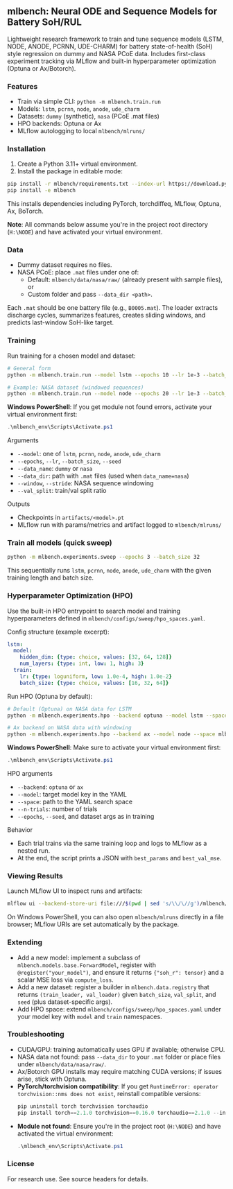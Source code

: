 ## mlbench: Neural ODE and Sequence Models for Battery SoH/RUL

Lightweight research framework to train and tune sequence models (LSTM, NODE, ANODE, PCRNN, UDE-CHARM) for battery state-of-health (SoH) style regression on dummy and NASA PCoE data. Includes first-class experiment tracking via MLflow and built-in hyperparameter optimization (Optuna or Ax/Botorch).

### Features
- Train via simple CLI: `python -m mlbench.train.run`
- Models: `lstm`, `pcrnn`, `node`, `anode`, `ude_charm`
- Datasets: `dummy` (synthetic), `nasa` (PCoE .mat files)
- HPO backends: Optuna or Ax
- MLflow autologging to local `mlbench/mlruns/`

### Installation
1) Create a Python 3.11+ virtual environment.
2) Install the package in editable mode:

```bash
pip install -r mlbench/requirements.txt --index-url https://download.pytorch.org/whl/cu121
pip install -e mlbench
```

This installs dependencies including PyTorch, torchdiffeq, MLflow, Optuna, Ax, BoTorch.

**Note**: All commands below assume you're in the project root directory (`H:\NODE`) and have activated your virtual environment.

### Data
- Dummy dataset requires no files.
- NASA PCoE: place `.mat` files under one of:
  - Default: `mlbench/data/nasa/raw/` (already present with sample files), or
  - Custom folder and pass `--data_dir <path>`.

Each `.mat` should be one battery file (e.g., `B0005.mat`). The loader extracts discharge cycles, summarizes features, creates sliding windows, and predicts last-window SoH-like target.

### Training
Run training for a chosen model and dataset:

```bash
# General form
python -m mlbench.train.run --model lstm --epochs 10 --lr 1e-3 --batch_size 32 --seed 0 --data_name dummy --val_split 0.2

# Example: NASA dataset (windowed sequences)
python -m mlbench.train.run --model node --epochs 20 --lr 1e-3 --batch_size 32 --data_name nasa --data_dir mlbench/data/NASA --window 20 --stride 5 --val_split 0.2
```

**Windows PowerShell**: If you get module not found errors, activate your virtual environment first:
```powershell
.\mlbench_env\Scripts\Activate.ps1
```

Arguments
- `--model`: one of `lstm`, `pcrnn`, `node`, `anode`, `ude_charm`
- `--epochs`, `--lr`, `--batch_size`, `--seed`
- `--data_name`: `dummy` or `nasa`
- `--data_dir`: path with `.mat` files (used when `data_name=nasa`)
- `--window`, `--stride`: NASA sequence windowing
- `--val_split`: train/val split ratio

Outputs
- Checkpoints in `artifacts/<model>.pt`
- MLflow run with params/metrics and artifact logged to `mlbench/mlruns/`

### Train all models (quick sweep)

```bash
python -m mlbench.experiments.sweep --epochs 3 --batch_size 32
```

This sequentially runs `lstm`, `pcrnn`, `node`, `anode`, `ude_charm` with the given training length and batch size.

### Hyperparameter Optimization (HPO)
Use the built-in HPO entrypoint to search model and training hyperparameters defined in `mlbench/configs/sweep/hpo_spaces.yaml`.

Config structure (example excerpt):

```yaml
lstm:
  model:
    hidden_dim: {type: choice, values: [32, 64, 128]}
    num_layers: {type: int, low: 1, high: 3}
  train:
    lr: {type: loguniform, low: 1.0e-4, high: 1.0e-2}
    batch_size: {type: choice, values: [16, 32, 64]}
```

Run HPO (Optuna by default):

```bash
# Default (Optuna) on NASA data for LSTM
python -m mlbench.experiments.hpo --backend optuna --model lstm --space mlbench/configs/sweep/hpo_spaces.yaml --n-trials 20 --epochs 10 --seed 0 --data_name nasa --data_dir mlbench/data/NASA --window 20 --stride 5 --val_split 0.2

# Ax backend on NASA data with windowing
python -m mlbench.experiments.hpo --backend ax --model node --space mlbench/configs/sweep/hpo_spaces.yaml --n-trials 15 --epochs 15 --seed 42 --data_name nasa --data_dir mlbench/data/NASA --window 20 --stride 5 --val_split 0.2
```

**Windows PowerShell**: Make sure to activate your virtual environment first:
```powershell
.\mlbench_env\Scripts\Activate.ps1
```

HPO arguments
- `--backend`: `optuna` or `ax`
- `--model`: target model key in the YAML
- `--space`: path to the YAML search space
- `--n-trials`: number of trials
- `--epochs`, `--seed`, and dataset args as in training

Behavior
- Each trial trains via the same training loop and logs to MLflow as a nested run.
- At the end, the script prints a JSON with `best_params` and `best_val_mse`.

### Viewing Results
Launch MLflow UI to inspect runs and artifacts:

```bash
mlflow ui --backend-store-uri file:///$(pwd | sed 's/\\/\//g')/mlbench/mlruns
```

On Windows PowerShell, you can also open `mlbench/mlruns` directly in a file browser; MLflow URIs are set automatically by the package.

### Extending
- Add a new model: implement a subclass of `mlbench.models.base.ForwardModel`, register with `@register("your_model")`, and ensure it returns `{"soh_r": tensor}` and a scalar MSE loss via `compute_loss`.
- Add a new dataset: register a builder in `mlbench.data.registry` that returns `(train_loader, val_loader)` given `batch_size`, `val_split`, and `seed` (plus dataset-specific args).
- Add HPO space: extend `mlbench/configs/sweep/hpo_spaces.yaml` under your model key with `model` and `train` namespaces.

### Troubleshooting
- CUDA/GPU: training automatically uses GPU if available; otherwise CPU.
- NASA data not found: pass `--data_dir` to your `.mat` folder or place files under `mlbench/data/nasa/raw/`.
- Ax/Botorch GPU installs may require matching CUDA versions; if issues arise, stick with Optuna.
- **PyTorch/torchvision compatibility**: If you get `RuntimeError: operator torchvision::nms does not exist`, reinstall compatible versions:
  ```powershell
  pip uninstall torch torchvision torchaudio
  pip install torch==2.1.0 torchvision==0.16.0 torchaudio==2.1.0 --index-url https://download.pytorch.org/whl/cu121
  ```
- **Module not found**: Ensure you're in the project root (`H:\NODE`) and have activated the virtual environment:
  ```powershell
  .\mlbench_env\Scripts\Activate.ps1
  ```

### License
For research use. See source headers for details.


